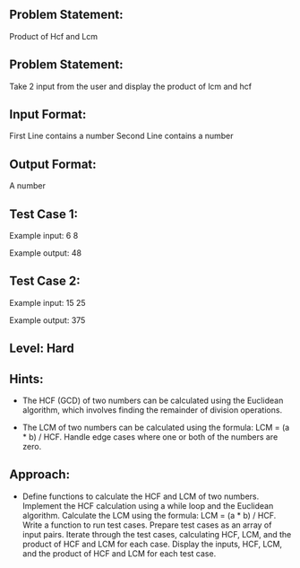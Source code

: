 ## Problem Statement:
Product of Hcf and Lcm

## Problem Statement:
Take 2 input  from the user and display the 
product of lcm and hcf


## Input Format:
First Line contains a number
Second Line contains a number

## Output Format:
A number

## Test Case 1:
Example input:
6
8

Example output:
48

## Test Case 2:
Example input:
15
25

Example output:
375

## Level: Hard

## Hints:
- The HCF (GCD) of two numbers can be 
calculated using the Euclidean algorithm, 
which involves finding the remainder of 
division operations.


- The LCM of two numbers can be calculated 
using the formula: LCM = (a * b) / HCF.
Handle edge cases where one or both of 
the numbers are zero.

## Approach:
- Define functions to calculate the HCF and LCM of two numbers.
Implement the HCF calculation using a while loop and the Euclidean algorithm.
Calculate the LCM using the formula: LCM = (a * b) / HCF.
Write a function to run test cases.
Prepare test cases as an array of input pairs.
Iterate through the test cases, calculating HCF, LCM, and the product of HCF and 
LCM for each case.
Display the inputs, HCF, LCM, and the product of HCF and LCM for each test case.
